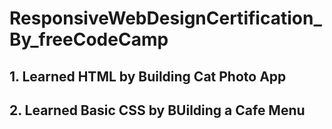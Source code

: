 # ResponsiveWebDesignCertification_By_freeCodeCamp

## 1. Learned HTML by Building Cat Photo App
## 2. Learned Basic CSS by BUilding a Cafe Menu